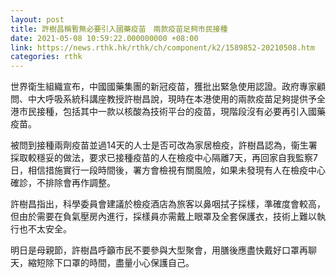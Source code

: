 ```yaml
---
layout: post
title: 許樹昌稱暫無必要引入國藥疫苗　兩款疫苗足夠市民接種
date: 2021-05-08 10:59:22.000000000 +08:00
link: https://news.rthk.hk/rthk/ch/component/k2/1589852-20210508.htm
categories: rthk
---
```


世界衛生組織宣布，中國國藥集團的新冠疫苗，獲批出緊急使用認證。政府專家顧問、中大呼吸系統科講座教授許樹昌說，現時在本港使用的兩款疫苗足夠提供予全港市民接種，包括其中一款以核酸為技術平台的疫苗，現階段沒有必要再引入國藥疫苗。

被問到接種兩劑疫苗並過14天的人士是否可改為家居檢疫，許樹昌認為，衞生署採取較穩妥的做法，要求已接種疫苗的人在檢疫中心隔離7天，再回家自我監察7日，相信措施實行一段時間後，署方會檢視有關風險，如果未發現有人在檢疫中心確診，不排除會再作調整。

許樹昌指出，科學委員會建議於檢疫酒店為旅客以鼻咽拭子採樣，準確度會較高，但由於需要在負氣壓房內進行，採樣員亦需戴上眼罩及全套保護衣，技術上難以執行也不太安全。

明日是母親節，許樹昌呼籲市民不要參與大型聚會，用膳後應盡快戴好口罩再聊天，縮短除下口罩的時間，盡量小心保護自己。
